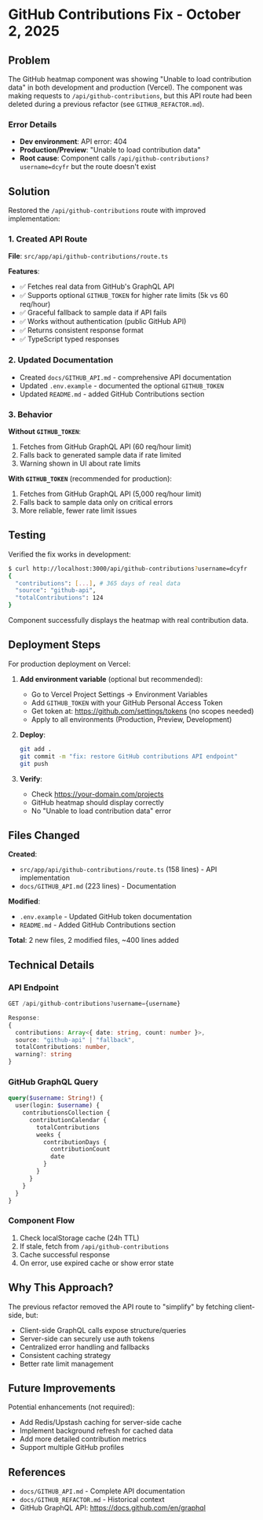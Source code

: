 # GitHub Contributions Fix - October 2, 2025

## Problem

The GitHub heatmap component was showing "Unable to load contribution data" in both development and production (Vercel). The component was making requests to `/api/github-contributions`, but this API route had been deleted during a previous refactor (see `GITHUB_REFACTOR.md`).

### Error Details
- **Dev environment**: API error: 404
- **Production/Preview**: "Unable to load contribution data"
- **Root cause**: Component calls `/api/github-contributions?username=dcyfr` but the route doesn't exist

## Solution

Restored the `/api/github-contributions` route with improved implementation:

### 1. Created API Route
**File**: `src/app/api/github-contributions/route.ts`

**Features**:
- ✅ Fetches real data from GitHub's GraphQL API
- ✅ Supports optional `GITHUB_TOKEN` for higher rate limits (5k vs 60 req/hour)
- ✅ Graceful fallback to sample data if API fails
- ✅ Works without authentication (public GitHub API)
- ✅ Returns consistent response format
- ✅ TypeScript typed responses

### 2. Updated Documentation
- Created `docs/GITHUB_API.md` - comprehensive API documentation
- Updated `.env.example` - documented the optional `GITHUB_TOKEN`
- Updated `README.md` - added GitHub Contributions section

### 3. Behavior

**Without `GITHUB_TOKEN`**:
1. Fetches from GitHub GraphQL API (60 req/hour limit)
2. Falls back to generated sample data if rate limited
3. Warning shown in UI about rate limits

**With `GITHUB_TOKEN`** (recommended for production):
1. Fetches from GitHub GraphQL API (5,000 req/hour limit)
2. Falls back to sample data only on critical errors
3. More reliable, fewer rate limit issues

## Testing

Verified the fix works in development:

```bash
$ curl http://localhost:3000/api/github-contributions?username=dcyfr
{
  "contributions": [...], # 365 days of real data
  "source": "github-api",
  "totalContributions": 124
}
```

Component successfully displays the heatmap with real contribution data.

## Deployment Steps

For production deployment on Vercel:

1. **Add environment variable** (optional but recommended):
   - Go to Vercel Project Settings → Environment Variables
   - Add `GITHUB_TOKEN` with your GitHub Personal Access Token
   - Get token at: https://github.com/settings/tokens (no scopes needed)
   - Apply to all environments (Production, Preview, Development)

2. **Deploy**:
   ```bash
   git add .
   git commit -m "fix: restore GitHub contributions API endpoint"
   git push
   ```

3. **Verify**:
   - Check https://your-domain.com/projects
   - GitHub heatmap should display correctly
   - No "Unable to load contribution data" error

## Files Changed

**Created**:
- `src/app/api/github-contributions/route.ts` (158 lines) - API implementation
- `docs/GITHUB_API.md` (223 lines) - Documentation

**Modified**:
- `.env.example` - Updated GitHub token documentation
- `README.md` - Added GitHub Contributions section

**Total**: 2 new files, 2 modified files, ~400 lines added

## Technical Details

### API Endpoint
```typescript
GET /api/github-contributions?username={username}

Response:
{
  contributions: Array<{ date: string, count: number }>,
  source: "github-api" | "fallback",
  totalContributions: number,
  warning?: string
}
```

### GitHub GraphQL Query
```graphql
query($username: String!) {
  user(login: $username) {
    contributionsCollection {
      contributionCalendar {
        totalContributions
        weeks {
          contributionDays {
            contributionCount
            date
          }
        }
      }
    }
  }
}
```

### Component Flow
1. Check localStorage cache (24h TTL)
2. If stale, fetch from `/api/github-contributions`
3. Cache successful response
4. On error, use expired cache or show error state

## Why This Approach?

The previous refactor removed the API route to "simplify" by fetching client-side, but:
- Client-side GraphQL calls expose structure/queries
- Server-side can securely use auth tokens
- Centralized error handling and fallbacks
- Consistent caching strategy
- Better rate limit management

## Future Improvements

Potential enhancements (not required):
- Add Redis/Upstash caching for server-side cache
- Implement background refresh for cached data
- Add more detailed contribution metrics
- Support multiple GitHub profiles

## References

- `docs/GITHUB_API.md` - Complete API documentation
- `docs/GITHUB_REFACTOR.md` - Historical context
- GitHub GraphQL API: https://docs.github.com/en/graphql

